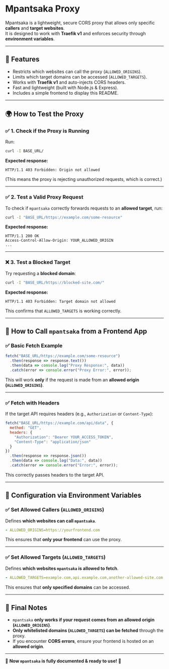 # Mpantsaka Proxy

Mpantsaka is a lightweight, secure CORS proxy that allows only specific **callers** and **target websites**.  
It is designed to work with **Traefik v1** and enforces security through **environment variables**.

---

## 🚀 Features
- Restricts which websites can call the proxy (`ALLOWED_ORIGINS`).
- Limits which target domains can be accessed (`ALLOWED_TARGETS`).
- Works with **Traefik v1** and auto-injects CORS headers.
- Fast and lightweight (built with Node.js & Express).
- Includes a simple frontend to display this README.

---

## 🌍 How to Test the Proxy

### ✅ 1. Check if the Proxy is Running
Run:
```bash
curl -I BASE_URL/
```
**Expected response:**
```
HTTP/1.1 403 Forbidden: Origin not allowed
```
(This means the proxy is rejecting unauthorized requests, which is correct.)

---

### ✅ 2. Test a Valid Proxy Request
To check if `mpantsaka` correctly forwards requests to an **allowed target**, run:
```bash
curl -I "BASE_URL/https://example.com/some-resource"
```
**Expected response:**
```
HTTP/1.1 200 OK
Access-Control-Allow-Origin: YOUR_ALLOWED_ORIGIN
...
```

---

### ❌ 3. Test a Blocked Target
Try requesting a **blocked domain**:
```bash
curl -I "BASE_URL/https://blocked-site.com/"
```
**Expected response:**
```
HTTP/1.1 403 Forbidden: Target domain not allowed
```
This confirms that `ALLOWED_TARGETS` is working correctly.

---

## 📌 How to Call `mpantsaka` from a Frontend App

### ✅ Basic Fetch Example
```js
fetch("BASE_URL/https://example.com/some-resource")
  .then(response => response.text())
  .then(data => console.log("Proxy Response:", data))
  .catch(error => console.error("Proxy Error:", error));
```
This will work **only** if the request is made from an **allowed origin (`ALLOWED_ORIGINS`)**.

---

### ✅ Fetch with Headers
If the target API requires headers (e.g., `Authorization` or `Content-Type`):
```js
fetch("BASE_URL/https://example.com/api/data", {
  method: "GET",
  headers: {
    "Authorization": "Bearer YOUR_ACCESS_TOKEN",
    "Content-Type": "application/json"
  }
})
  .then(response => response.json())
  .then(data => console.log("Data:", data))
  .catch(error => console.error("Error:", error));
```
This correctly passes headers to the target API.

---

## 🔧 Configuration via Environment Variables

### ✅ Set Allowed Callers (`ALLOWED_ORIGINS`)
Defines **which websites can call `mpantsaka`**.

```yaml
- ALLOWED_ORIGINS=https://yourfrontend.com
```
This ensures that **only your frontend** can use the proxy.

---

### ✅ Set Allowed Targets (`ALLOWED_TARGETS`)
Defines **which websites `mpantsaka` is allowed to fetch**.

```yaml
- ALLOWED_TARGETS=example.com,api.example.com,another-allowed-site.com
```
This ensures that **only specified domains** can be accessed.

---

## 🎯 Final Notes
- `mpantsaka` **only works if your request comes from an allowed origin (`ALLOWED_ORIGINS`)**.
- **Only whitelisted domains (`ALLOWED_TARGETS`) can be fetched** through the proxy.
- If you encounter **CORS errors**, ensure your frontend is hosted on an **allowed origin**.

---

🚀 **Now `mpantsaka` is fully documented & ready to use!** 🎉  

